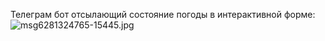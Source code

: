 Телеграм бот отсылающий состояние погоды в интерактивной форме:
![msg6281324765-15445.jpg](..%2F..%2FDownloads%2Fmsg6281324765-15445.jpg)